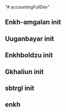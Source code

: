 "# accountingFullDev"

## Enkh-amgalan init
## Uuganbayar init
## Enkhboldzu init
## Gkhaliun init
## sbtrgl init

## enkh
